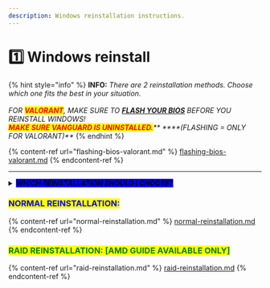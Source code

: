 ```yaml
---
description: Windows reinstallation instructions.
---
```


# 1️⃣ Windows reinstall

{% hint style="info" %}
**INFO:** _There are 2 reinstallation methods. Choose which one fits the best in your situation._\
\
_FOR <mark style="color:red;">**VALORANT**</mark>, MAKE SURE TO_ [_**FLASH YOUR BIOS**_](flashing-bios-valorant.md) _BEFORE YOU REINSTALL WINDOWS!_ \
_<mark style="color:red;">**MAKE SURE VANGUARD IS UNINSTALLED.**</mark>** ****(FLASHING = ONLY FOR VALORANT)**_
{% endhint %}

{% content-ref url="flashing-bios-valorant.md" %}
[flashing-bios-valorant.md](flashing-bios-valorant.md)
{% endcontent-ref %}

***

<details>

<summary><em><mark style="background-color:blue;"><strong>WHICH REINSTALLATION SHOULD I CHOOSE?</strong></mark></em></summary>

\
<mark style="color:green;">**FORTNITE:**</mark>\
Make sure to use [Normal Reinstallation.](normal-reinstallation.md) | <mark style="color:red;">**HWID Banned 3+ times**</mark> on the same PC? Then make sure to use the method [RAID Reinstallation.](./#raid-reinstallation-amd-only)\
\
<mark style="color:orange;">**RUST/APEX + OTHER EAC/BE GAMES:**</mark>\
make sure to use the method [RAID Reinstallation.](./#raid-reinstallation-amd-only)\
\
<mark style="color:red;">**VALORANT**</mark><mark style="color:red;">:</mark>\
Make sure to use [Normal Reinstallation.](normal-reinstallation.md) | <mark style="color:red;">**HWID Banned 3+ times**</mark> on the same PC? Then make sure to use the method [RAID Reinstallation.](./#raid-reinstallation-amd-only)\
\
<mark style="color:purple;">**COD SERIES:**</mark>\
make sure to use the method [RAID Reinstallation.](./#raid-reinstallation-amd-only)\
\
Please note that our RAID Reinstallation guides/videos are for **AMD ONLY**. If You're on Intel and RAID is required for ur spoof, please continue with "Normal Reinstallation" and reach out to our support team to make us aware of the situation.\
\
**In case u know how to RAID urself on Intel, please do so.**

</details>

### <mark style="color:blue;">NORMAL REINSTALLATION:</mark>

{% content-ref url="normal-reinstallation.md" %}
[normal-reinstallation.md](normal-reinstallation.md)
{% endcontent-ref %}

### <mark style="color:green;">RAID REINSTALLATION: \[AMD GUIDE AVAILABLE ONLY]</mark>

{% content-ref url="raid-reinstallation.md" %}
[raid-reinstallation.md](raid-reinstallation.md)
{% endcontent-ref %}
